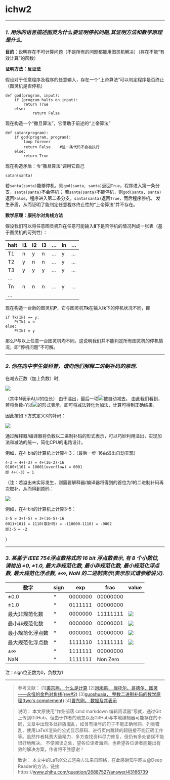 # ichw2


---


### *1. 用你的语言描述图灵为什么要证明停机问题,其证明方法和数学原理是什么.*

**目的**：说明存在不可计算问题（不是所有的问题都能用图灵机解决）（存在不能“有效计算”的函数）

**证明方法：反证法**

假设对于任意程序及程序的任意输入，存在一个“上帝算法”可以判定程序是否终止（图灵机是否停机）
```
def god(program, input):
	if (program halts on input):
		return True
	else:
        	return False
```
现在构造一个“撒旦算法”，它借助于前述的“上帝算法”
```
def satan(program):
	if god(program, program):
		loop forever
		return False    #这一条代码不会被执行
	else:
		return True
```
现在构造矛盾：令“撒旦算法”调用它自己
```
satan(santa)
```
若`santa(santa)`能够停机，则`god(santa, santa)`返回`True`，程序进入第一条分支，`santa(santa)`不会停机；
若`santa(santa)`不能停机，则`god(santa, santa)`返回`False`，程序进入第二条分支，`santa(santa)`返回`True`，而后程序停机。
发生矛盾，从而证明了能判定任意程序终止性的“上帝算法”并不存在。

**数学原理：康托尔对角线方法**

假设我们可以将任意图灵机**Ti**在任意可能输入**Ii**下是否停机的情况列成一张表（基于图灵机的可列性）：

|halt|I1|I2|I3|…|In|…|
|---|---|---|---|---|---|---|
|T1|n|y|n|…|y|…|
|T2|y|n|n|…|y|…|
|T3|y|y|y|…|y|…|
|…|
|Tn|n|n|n|…|y|…|
|…|

现在构造一台新的图灵机**P**，它与图灵机**Tk**在输入**Ik**下的停机状况不同，即
```
if Tk(Ik) == y:
	P(Ik) = n
else:
	P(Ik) = y
```
那么P与以上任意一台图灵机均不同。这说明我们并不能判定所有图灵机的停机情况，即“停机问题”不可解。 


---


### *2. 你在向中学生做科普，请向他们解释二进制补码的原理.*

在减去正数（加上负数）时,

![](http://latex.codecogs.com/gif.latex?\\X-Y=X+(-Y)=X+(2^N-Y)-2^N)

（其中N表示ALU的位长）
由于溢出，最后一项![](http://latex.codecogs.com/gif.latex?\\2^N)被自动减去。
由此我们看到，若将负数-Y以![](http://latex.codecogs.com/gif.latex?\\2^N-Y)的形式表示，即可将减法转化为加法，计算可得到正确结果。

因此按如下方式定义X的补码：

![](http://latex.codecogs.com/gif.latex?\\[X]=\left\{\begin{array}{l@{\quad:\quad}l}X&0≤X≤2^{N-1}-1\\2^N-|X|&-2^{N-1}≤X<0\end{array}\right.)

通过解释器/编译器将负数以二进制补码的形式表示，可以巧妙利用溢出，实现加法和减法的统一，简化CPU的电路设计。

例如，在4-bit的计算机上计算4-3：（最后一步-16由溢出自动实现）
```
4-3 = 4+(-3) = 4+(16-3)-16
0100+1101 = 10001(overflow) = 0001
即 4+(-3) = 1
```

（注：若溢出未实际发生，则需要解释器/编译器将得到的首位为1的二进制补码再次取补，从而得到原码：

![](http://latex.codecogs.com/gif.latex?\\X-Y=X+(2^N-Y)-2^N=-(2^N-(X+(2^N-Y))))

例如，在4-bit的计算机上计算3-5：
```
3-5 = 3+(-5) = 3+(16-5)-16
0011+1011 = 1110(取补码) = -(10000-1110) = -0002
即3-5 = -2
```
）


---


### *3. 某基于 IEEE 754浮点数格式的 16 bit 浮点数表示, 有 8 个小数位, 请给出 ±0, ±1.0, 最大非规范化数, 最小非规范化数, 最小规范化浮点数, 最大规范化浮点数, ±∞, NaN 的二进制表示(表示形式请参照讲义).*

|数字|sign|exp|frac|value|
|---|---|---|---|---|
|±0.0 |*|0000000|00000000|
|±1.0|*|0111111|00000000|
|最大非规范化数|*|0000000|11111111|![](http://latex.codecogs.com/gif.latex?\\±(1-2^{-8})*2^{-62}})
|最小非规范化数|*|0000000|00000001|![](http://latex.codecogs.com/gif.latex?\\±2^{-8}*2^{-62})
|最小规范化浮点数|*|0000001|00000000|![](http://latex.codecogs.com/gif.latex?\\±2^{-62})
|最大规范化浮点数|*|1111110|11111111|![](http://latex.codecogs.com/gif.latex?\\±(2-2^{-8})*2^{63})
|±∞|*|1111111|00000000|
|NaN|*|1111111|Non Zero|

注：sign位正数为0，负数为1

---

>参考文献：
[1][裘宗燕， 什么是计算](http://www.math.pku.edu.cn/teachers/qiuzy/computing/courseware/lecture07-computing1.pdf)
[2][刘未鹏， 康托尔、哥德尔、图灵——永恒的金色对角线(rev#2)](http://mindhacks.cn/2006/10/15/cantor-godel-turing-an-eternal-golden-diagonal/)
[3][guoshuaia， 整数二进制补码的数学原理(two's complement)](http://www.360doc.com/content/16/0809/10/35391156_581862685.shtml)
[4][曹东刚， 数据及其表示](https://caodg.github.io/ic/slides/02.data/#40)

>说明：
本文原使用“作业部落 cmd markdown 编辑阅读器”写就，通过Git上传到GitHub，但由于作者的疏忽以及GitHub与本地编辑器可能存在的不同，文章中出现多处排版混乱，如含有括号的句子不能正确倾斜、列表错乱、使用LaTeX渲染的公式显示原码、进行页内跳转的超链接不能正确工作等。虽然作者耗费大量精力，多方查找资料尽力修复，但仍有多处错误不能很好地解决。
不便阅读之处，望各位读者海涵。也希望各位读者能提出有效的解决方案，作者将不胜感谢！

>致谢：
本文中的LaTeX公式渲染方法来自网络，在此感谢知乎网友@Deep Reader的方法，链接https://www.zhihu.com/question/26887527/answer/43166739


